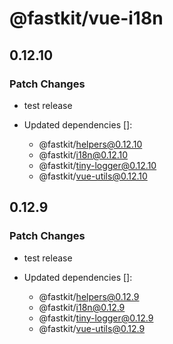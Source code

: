 # @fastkit/vue-i18n

## 0.12.10

### Patch Changes

- test release

- Updated dependencies []:
  - @fastkit/helpers@0.12.10
  - @fastkit/i18n@0.12.10
  - @fastkit/tiny-logger@0.12.10
  - @fastkit/vue-utils@0.12.10

## 0.12.9

### Patch Changes

- test release

- Updated dependencies []:
  - @fastkit/helpers@0.12.9
  - @fastkit/i18n@0.12.9
  - @fastkit/tiny-logger@0.12.9
  - @fastkit/vue-utils@0.12.9

